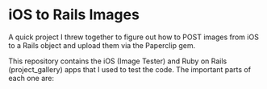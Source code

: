 iOS to Rails Images
===================

A quick project I threw together to figure out how to POST images from iOS to a Rails object and upload them via the Paperclip gem.

This repository contains the iOS (Image Tester) and Ruby on Rails (project_gallery) apps that I used to test the code.  The important parts of each one are:

